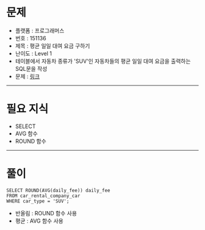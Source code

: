 # 문제
- 플랫폼 : 프로그래머스
- 번호 : 151136
- 제목 : 평균 일일 대여 요금 구하기
- 난이도 : Level 1
- 테이블에서 자동차 종류가 'SUV'인 자동차들의 평균 일일 대여 요금을 출력하는 SQL문을 작성
- 문제 : <a href="https://school.programmers.co.kr/learn/courses/30/lessons/151136" target="_blank">링크</a>

---

# 필요 지식
- SELECT
- AVG 함수
- ROUND 함수

---

# 풀이
```mysql
SELECT ROUND(AVG(daily_fee)) daily_fee
FROM car_rental_company_car
WHERE car_type = 'SUV';
```
- 반올림 : ROUND 함수 사용
- 평균 : AVG 함수 사용
